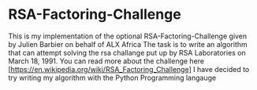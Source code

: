 # RSA-Factoring-Challenge

This is my implementation of the optional RSA-Factoring-Challenge given by Julien Barbier on behalf of ALX Africa
The task is to write an algorithm that can attempt solving the rsa challange put up by RSA Laboratories on March 18, 1991.
You can read more about the challenge here [https://en.wikipedia.org/wiki/RSA_Factoring_Challenge]
I have decided to try writing my algorithm with the Python Programming langauge
